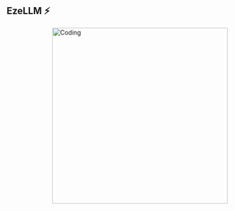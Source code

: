 ## EzeLLM ⚡
  <img align="right" alt="Coding" width="400" src="https://tenor.com/view/tv-television-dystopian-end-of-gif-19257105">
<!--
**EzeLLM/EzeLLM** is a ✨ _special_ ✨ repository because its `README.md` (this file) appears on your GitHub profile.

Here are some ideas to get you started:

- 🔭 I’m currently working on ...
- 🌱 I’m currently learning ...
- 👯 I’m looking to collaborate on ...
- 🤔 I’m looking for help with ...
- 💬 Ask me about ...
- 📫 How to reach me: ...
- 😄 Pronouns: ...
- ⚡ Fun fact: ...
-->
